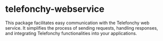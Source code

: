 # telefonchy-webservice
This package facilitates easy communication with the Telefonchy web service. It simplifies the process of sending requests, handling responses, and integrating Telefonchy functionalities into your applications.
